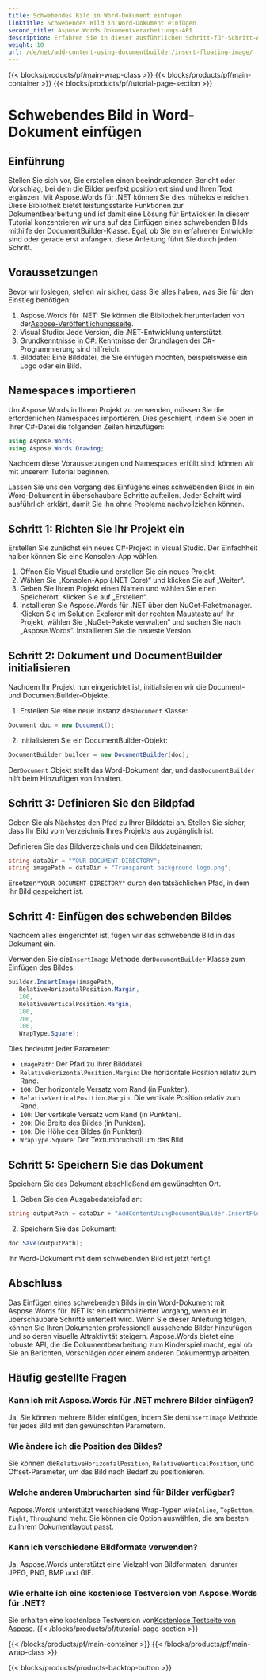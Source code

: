 ```yaml
---
title: Schwebendes Bild in Word-Dokument einfügen
linktitle: Schwebendes Bild in Word-Dokument einfügen
second_title: Aspose.Words Dokumentverarbeitungs-API
description: Erfahren Sie in dieser ausführlichen Schritt-für-Schritt-Anleitung, wie Sie mit Aspose.Words für .NET ein schwebendes Bild in ein Word-Dokument einfügen. Perfekt zum Verbessern Ihrer Dokumente.
weight: 10
url: /de/net/add-content-using-documentbuilder/insert-floating-image/
---
```


{{< blocks/products/pf/main-wrap-class >}}
{{< blocks/products/pf/main-container >}}
{{< blocks/products/pf/tutorial-page-section >}}

# Schwebendes Bild in Word-Dokument einfügen

## Einführung

Stellen Sie sich vor, Sie erstellen einen beeindruckenden Bericht oder Vorschlag, bei dem die Bilder perfekt positioniert sind und Ihren Text ergänzen. Mit Aspose.Words für .NET können Sie dies mühelos erreichen. Diese Bibliothek bietet leistungsstarke Funktionen zur Dokumentbearbeitung und ist damit eine Lösung für Entwickler. In diesem Tutorial konzentrieren wir uns auf das Einfügen eines schwebenden Bilds mithilfe der DocumentBuilder-Klasse. Egal, ob Sie ein erfahrener Entwickler sind oder gerade erst anfangen, diese Anleitung führt Sie durch jeden Schritt.

## Voraussetzungen

Bevor wir loslegen, stellen wir sicher, dass Sie alles haben, was Sie für den Einstieg benötigen:

1.  Aspose.Words für .NET: Sie können die Bibliothek herunterladen von der[Aspose-Veröffentlichungsseite](https://releases.aspose.com/words/net/).
2. Visual Studio: Jede Version, die .NET-Entwicklung unterstützt.
3. Grundkenntnisse in C#: Kenntnisse der Grundlagen der C#-Programmierung sind hilfreich.
4. Bilddatei: Eine Bilddatei, die Sie einfügen möchten, beispielsweise ein Logo oder ein Bild.

## Namespaces importieren

Um Aspose.Words in Ihrem Projekt zu verwenden, müssen Sie die erforderlichen Namespaces importieren. Dies geschieht, indem Sie oben in Ihrer C#-Datei die folgenden Zeilen hinzufügen:

```csharp
using Aspose.Words;
using Aspose.Words.Drawing;
```

Nachdem diese Voraussetzungen und Namespaces erfüllt sind, können wir mit unserem Tutorial beginnen.

Lassen Sie uns den Vorgang des Einfügens eines schwebenden Bilds in ein Word-Dokument in überschaubare Schritte aufteilen. Jeder Schritt wird ausführlich erklärt, damit Sie ihn ohne Probleme nachvollziehen können.

## Schritt 1: Richten Sie Ihr Projekt ein

Erstellen Sie zunächst ein neues C#-Projekt in Visual Studio. Der Einfachheit halber können Sie eine Konsolen-App wählen.

1. Öffnen Sie Visual Studio und erstellen Sie ein neues Projekt.
2. Wählen Sie „Konsolen-App (.NET Core)“ und klicken Sie auf „Weiter“.
3. Geben Sie Ihrem Projekt einen Namen und wählen Sie einen Speicherort. Klicken Sie auf „Erstellen“.
4. Installieren Sie Aspose.Words für .NET über den NuGet-Paketmanager. Klicken Sie im Solution Explorer mit der rechten Maustaste auf Ihr Projekt, wählen Sie „NuGet-Pakete verwalten“ und suchen Sie nach „Aspose.Words“. Installieren Sie die neueste Version.

## Schritt 2: Dokument und DocumentBuilder initialisieren

Nachdem Ihr Projekt nun eingerichtet ist, initialisieren wir die Document- und DocumentBuilder-Objekte.

1.  Erstellen Sie eine neue Instanz des`Document` Klasse:

```csharp
Document doc = new Document();
```

2. Initialisieren Sie ein DocumentBuilder-Objekt:

```csharp
DocumentBuilder builder = new DocumentBuilder(doc);
```

 Der`Document` Objekt stellt das Word-Dokument dar, und das`DocumentBuilder` hilft beim Hinzufügen von Inhalten.

## Schritt 3: Definieren Sie den Bildpfad

Geben Sie als Nächstes den Pfad zu Ihrer Bilddatei an. Stellen Sie sicher, dass Ihr Bild vom Verzeichnis Ihres Projekts aus zugänglich ist.

Definieren Sie das Bildverzeichnis und den Bilddateinamen:

```csharp
string dataDir = "YOUR DOCUMENT DIRECTORY";
string imagePath = dataDir + "Transparent background logo.png";
```

 Ersetzen`"YOUR DOCUMENT DIRECTORY"` durch den tatsächlichen Pfad, in dem Ihr Bild gespeichert ist.

## Schritt 4: Einfügen des schwebenden Bildes

Nachdem alles eingerichtet ist, fügen wir das schwebende Bild in das Dokument ein.

 Verwenden Sie die`InsertImage` Methode der`DocumentBuilder` Klasse zum Einfügen des Bildes:

```csharp
builder.InsertImage(imagePath,
   RelativeHorizontalPosition.Margin,
   100,
   RelativeVerticalPosition.Margin,
   100,
   200,
   100,
   WrapType.Square);
```

Dies bedeutet jeder Parameter:
- `imagePath`: Der Pfad zu Ihrer Bilddatei.
- `RelativeHorizontalPosition.Margin`: Die horizontale Position relativ zum Rand.
- `100`: Der horizontale Versatz vom Rand (in Punkten).
- `RelativeVerticalPosition.Margin`: Die vertikale Position relativ zum Rand.
- `100`: Der vertikale Versatz vom Rand (in Punkten).
- `200`: Die Breite des Bildes (in Punkten).
- `100`: Die Höhe des Bildes (in Punkten).
- `WrapType.Square`: Der Textumbruchstil um das Bild.

## Schritt 5: Speichern Sie das Dokument

Speichern Sie das Dokument abschließend am gewünschten Ort.

1. Geben Sie den Ausgabedateipfad an:

```csharp
string outputPath = dataDir + "AddContentUsingDocumentBuilder.InsertFloatingImage.docx";
```

2. Speichern Sie das Dokument:

```csharp
doc.Save(outputPath);
```

Ihr Word-Dokument mit dem schwebenden Bild ist jetzt fertig!

## Abschluss

Das Einfügen eines schwebenden Bilds in ein Word-Dokument mit Aspose.Words für .NET ist ein unkomplizierter Vorgang, wenn er in überschaubare Schritte unterteilt wird. Wenn Sie dieser Anleitung folgen, können Sie Ihren Dokumenten professionell aussehende Bilder hinzufügen und so deren visuelle Attraktivität steigern. Aspose.Words bietet eine robuste API, die die Dokumentbearbeitung zum Kinderspiel macht, egal ob Sie an Berichten, Vorschlägen oder einem anderen Dokumenttyp arbeiten.

## Häufig gestellte Fragen

### Kann ich mit Aspose.Words für .NET mehrere Bilder einfügen?

 Ja, Sie können mehrere Bilder einfügen, indem Sie den`InsertImage` Methode für jedes Bild mit den gewünschten Parametern.

### Wie ändere ich die Position des Bildes?

 Sie können die`RelativeHorizontalPosition`, `RelativeVerticalPosition`, und Offset-Parameter, um das Bild nach Bedarf zu positionieren.

### Welche anderen Umbrucharten sind für Bilder verfügbar?

 Aspose.Words unterstützt verschiedene Wrap-Typen wie`Inline`, `TopBottom`, `Tight`, `Through`und mehr. Sie können die Option auswählen, die am besten zu Ihrem Dokumentlayout passt.

### Kann ich verschiedene Bildformate verwenden?

Ja, Aspose.Words unterstützt eine Vielzahl von Bildformaten, darunter JPEG, PNG, BMP und GIF.

### Wie erhalte ich eine kostenlose Testversion von Aspose.Words für .NET?

 Sie erhalten eine kostenlose Testversion von[Kostenlose Testseite von Aspose](https://releases.aspose.com/).
{{< /blocks/products/pf/tutorial-page-section >}}

{{< /blocks/products/pf/main-container >}}
{{< /blocks/products/pf/main-wrap-class >}}

{{< blocks/products/products-backtop-button >}}
